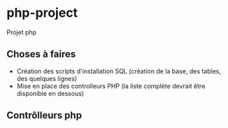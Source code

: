 # php-project
Projet php

## Choses à faires
* Création des scripts d'installation SQL (création de la base, des tables, des quelques lignes)
* Mise en place des controlleurs PHP (la liste complète devrait être disponible en dessous)

## Contrôlleurs php
